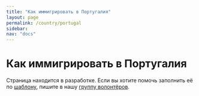 ```yaml
---
title: "Как иммигрировать в Португалия"
layout: page
permalink: /country/portugal
sidebar:
nav: "docs"
---
```


# Как иммигрировать в Португалия

Страница находится в разработке. Если вы хотите помочь заполнить её по [шаблону](/template), пишите в нашу [группу волонтёров](https://t.me/+FHi3FnJaoWJkMDAx).
